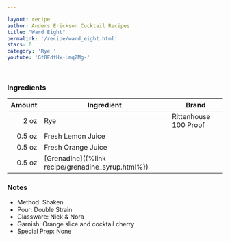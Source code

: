 ```yaml
---

layout: recipe
author: Anders Erickson Cocktail Recipes
title: "Ward Eight"
permalink: '/recipe/ward_eight.html'
stars: 0
category: 'Rye '
youtube: 'Gf8FdfHx-LmqZMg-'

---
```


### Ingredients

| Amount  | Ingredient               | Brand             |
| -----: | ------------------ | --------------------- |
|   2 oz | Rye                | Rittenhouse 100 Proof |
| 0.5 oz | Fresh Lemon Juice  |
| 0.5 oz | Fresh Orange Juice |
| 0.5 oz | [Grenadine]({%link recipe/grenadine_syrup.html%})          |

### Notes

- Method: Shaken
- Pour: Double Strain
- Glassware: Nick & Nora
- Garnish: Orange slice and cocktail cherry
- Special Prep: None

